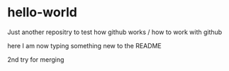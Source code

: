 # hello-world
Just another repositry to test how github works / how to work with github

here I am now typing something new to the README

2nd try for merging
